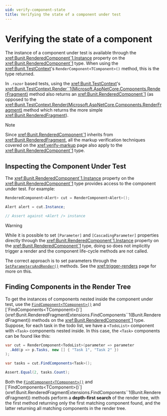 ```yaml
---
uid: verify-component-state
title: Verifying the state of a component under test
---
```


# Verifying the state of a component

The instance of a component under test is available through the <xref:Bunit.RenderedComponent`1.Instance> property on the <xref:Bunit.RenderedComponent`1> type. When using the <xref:Bunit.TestContext>'s `RenderComponent<TComponent>()` method, this is the type returned.

In `.razor` based tests, using the <xref:Bunit.TestContext>'s <xref:Bunit.TestContext.Render``1(Microsoft.AspNetCore.Components.RenderFragment)> method also returns an <xref:Bunit.RenderedComponent`1> (as opposed to the <xref:Bunit.TestContext.Render(Microsoft.AspNetCore.Components.RenderFragment)> method which returns the more simple <xref:Bunit.RenderedFragment>).

> [!NOTE]
> Since <xref:Bunit.RenderedComponent`1> inherits from <xref:Bunit.RenderedFragment>, all the markup verification techniques covered on the <xref:verify-markup> page also apply to the <xref:Bunit.RenderedComponent`1> type.

## Inspecting the Component Under Test

The <xref:Bunit.RenderedComponent`1.Instance> property on the <xref:Bunit.RenderedComponent`1> type provides access to the component under test. For example:

```csharp
RenderedComponent<Alert> cut = RenderComponent<Alert>();

Alert alert = cut.Instance;

// Assert against <Alert /> instance
```

> [!WARNING]
> While it is possible to set `[Parameter]` and `[CascadingParameter]` properties directly through the <xref:Bunit.RenderedComponent`1.Instance> property on the <xref:Bunit.RenderedComponent`1> type, doing so does not implicitly trigger a render and the component life-cycle methods are not called. 
> 
> The correct approach is to set parameters through the [`SetParametersAndRender()`](xref:Bunit.RenderedComponentRenderExtensions.SetParametersAndRender``1(Bunit.RenderedComponent{``0},Action{Bunit.ComponentParameterCollectionBuilder{``0}})) methods. See the <xref:trigger-renders> page for more on this.

## Finding Components in the Render Tree

To get the instances of components nested inside the component under test, use the 
[`FindComponent<TComponent>()`](xref:Bunit.RenderedFragmentExtensions.FindComponent``1(Bunit.RenderedFragment)) and [`FindComponents<TComponent>()`](xref:Bunit.RenderedFragmentExtensions.FindComponents``1(Bunit.RenderedFragment)) methods on the <xref:Bunit.RenderedComponent`1> type. Suppose, for each task in the todo list, we have a `<TodoList>` component with `<Task>` components nested inside. In this case, the `<Task>` components can be found like this:

```csharp
var cut = RenderComponent<TodoList>(parameter => parameter
  .Add(p => p.Tasks, new [] { "Task 1", "Task 2" })
);

var tasks = cut.FindComponents<Task>();

Assert.Equal(2, tasks.Count);
```

Both the [`FindComponent<TComponent>()`](xref:Bunit.RenderedFragmentExtensions.FindComponent``1(Bunit.RenderedFragment)) and [`FindComponents<TComponent>()`](xref:Bunit.RenderedFragmentExtensions.FindComponents``1(Bunit.RenderedFragment)) methods perform a **depth-first search** of the render tree, with the first method returning only the first matching component found, and the latter returning all matching components in the render tree.

